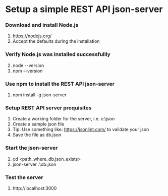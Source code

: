 # Setup a simple REST API json-server

### Download and install Node.js
1. https://nodejs.org/
2. Accept the defaults during the installation

### Verify Node.js was installed successfullly
2. node --version
3. npm --version

### Use npm to install the REST API json-server
1. npm install -g json-server

### Setup REST API server prequisites
1. Create a working folder for the server, i.e. c:\json
2. Create a sample json file
3. Tip: Use something like: https://jsonlint.com/ to validate your json
3. Save the file as db.json

### Start the json-server
1. cd <path_where_db.json_exists>
2. json-server .\db.json

### Test the server
1. http://localhost:3000